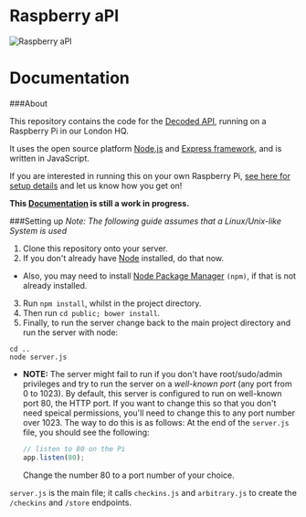 Raspberry aPI
===============

![Raspberry aPI](http://assets.decoded.co/images/raspberry-api.jpg)

Documentation<a name="documentation"></a>
================

###About<a name="about"></a>

This repository contains the code for the [Decoded API](http://api.decoded.co), running on a Raspberry Pi in our London HQ.

It uses the open source platform [Node.js](https://github.com/joyent/node) and [Express framework](https://github.com/strongloop/express), and is written in JavaScript.

If you are interested in running this on your own Raspberry Pi, [see here for setup details](#setting-up) and let us know how you get on!

__This [Documentation](#documentation) is still a work in progress.__

###Setting up<a name="setting-up"></a>
_Note: The following guide assumes that a Linux/Unix-like System is used_

1. Clone this repository onto your server.
2. If you don't already have [Node](http://nodejs.org/) installed, do that now.
  * Also, you may need to install [Node Package Manager](https://www.npmjs.org/) `(npm)`, if that is not already installed.
3. Run `npm install`, whilst in the project directory.
4. Then run `cd public; bower install`.
5. Finally, to run the server change back to the main project directory  and run the server with node:
  ```shell
  cd ..
  node server.js
  ```
  * __NOTE:__ The server might fail to run if you don't have root/sudo/admin privileges and try to run the server on a _well-known port_ (any port from 0 to 1023). By default, this server is configured to run on well-known port 80, the HTTP port. If you want to change this so that you don't need speical permissions, you'll need to change this to any port number over 1023. The way to do this is as follows:
    At the end of the `server.js` file, you should see the following:

    ```javascript
    // listen to 80 on the Pi
    app.listen(80);
    ```

    Change the number 80 to a port number of your choice.

`server.js` is the main file; it calls `checkins.js` and `arbitrary.js` to create the `/checkins` and `/store` endpoints.